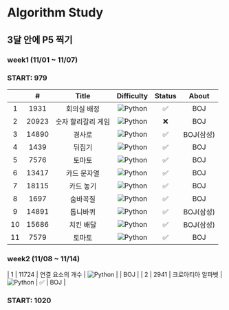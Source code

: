 # Algorithm Study

## 3달 안에 P5 찍기

### week1 (11/01 ~ 11/07)

### START: 979

|     |   #   |       Title        |                               Difficulty                               | Status |   About   |
| :-: | :---: | :----------------: | :--------------------------------------------------------------------: | :----: | :-------: |
|  1  | 1931  |    회의실 배정     |  ![Python](https://img.shields.io/badge/SILVER%20I-A3A3A3?style=flat)  |   ✅   |    BOJ    |
|  2  | 20923 | 숫자 할리갈리 게임 |  ![Python](https://img.shields.io/badge/SILVER%20I-A3A3A3?style=flat)  |   ❌   |    BOJ    |
|  3  | 14890 |       경사로       |  ![Python](https://img.shields.io/badge/GOLD%20III-D5A11E?style=flat)  |   ✅   | BOJ(삼성) |
|  4  | 1439  |       뒤집기       |  ![Python](https://img.shields.io/badge/SILVER%20V-A3A3A3?style=flat)  |   ✅   |    BOJ    |
|  5  | 7576  |       토마토       |   ![Python](https://img.shields.io/badge/GOLD%20V-D5A11E?style=flat)   |   ✅   |    BOJ    |
|  6  | 13417 |    카드 문자열     | ![Python](https://img.shields.io/badge/SILVER%20III-A3A3A3?style=flat) |   ✅   |    BOJ    |
|  7  | 18115 |     카드 놓기      | ![Python](https://img.shields.io/badge/SILVER%20III-A3A3A3?style=flat) |   ✅   |    BOJ    |
|  8  | 1697  |      숨바꼭질      |  ![Python](https://img.shields.io/badge/SILVER%20I-A3A3A3?style=flat)  |   ✅   |    BOJ    |
|  9  | 14891 |      톱니바퀴      |   ![Python](https://img.shields.io/badge/GOLD%20V-D5A11E?style=flat)   |   ✅   | BOJ(삼성) |
| 10  | 15686 |     치킨 배달      |   ![Python](https://img.shields.io/badge/GOLD%20V-D5A11E?style=flat)   |   ✅   | BOJ(삼성) |
| 11  | 7579  |       토마토       |   ![Python](https://img.shields.io/badge/GOLD%20V-D5A11E?style=flat)   |   ✅   |    BOJ    |

### week2 (11/08 ~ 11/14)

| 1 | 11724 | 연결 요소의 개수 | ![Python](https://img.shields.io/badge/SILVER%20II-A3A3A3?style=flat) | | BOJ |
| 2 | 2941 | 크로아티아 알파벳 | ![Python](https://img.shields.io/badge/SILVER%20V-A3A3A3?style=flat) | ✅ | BOJ |

### START: 1020

<!--
금: #D5A11E
은: #A3A3A3
동: #CD7F32
1	I
2	II
3	III
4	IV
5	V
-->
<!-- |4|7576|토마토|![Python](https://img.shields.io/badge/GOLD%20V-D5A11E?style=flat)  -->
<!-- |5|24416|피보나치 1|![Python](https://img.shields.io/badge/BRONZE%20I-CD7F32?style=flat) |   ✅   | -->
